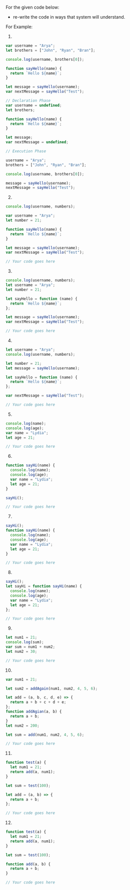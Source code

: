 For the given code below:

- re-write the code in ways that system will understand.

For Example:

1.

```js
var username = "Arya";
let brothers = ["John", "Ryan", "Bran"];

console.log(username, brothers[0]);

function sayHello(name) {
  return `Hello ${name}`;
}

let message = sayHello(username);
var nextMessage = sayHello("Test");
```

<!-- Answer -->

```js
// Declaration Phase
var username = undefined;
let brothers;

function sayHello(name) {
  return `Hello ${name}`;
}

let message;
var nextMessage = undefined;

// Execution Phase

username = "Arya";
brothers = ["John", "Ryan", "Bran"];

console.log(username, brothers[0]);

message = sayHello(username);
nextMessage = sayHello("Test");
```

2.

```js
console.log(username, numbers);

var username = "Arya";
let number = 21;

function sayHello(name) {
  return `Hello ${name}`;
}

let message = sayHello(username);
var nextMessage = sayHello("Test");
```

<!-- Answer -->

```js
// Your code goes here
```

3.

```js
console.log(username, numbers);
let username = "Arya";
let number = 21;

let sayHello = function (name) {
  return `Hello ${name}`;
};

let message = sayHello(username);
var nextMessage = sayHello("Test");
```

<!-- Answer -->

```js
// Your code goes here
```

4.

```js
let username = "Arya";
console.log(username, numbers);

let number = 21;
let message = sayHello(username);

let sayHello = function (name) {
  return `Hello ${name}`;
};

var nextMessage = sayHello("Test");
```

<!-- Answer -->

```js
// Your code goes here
```

5.

```js
console.log(name);
console.log(age);
var name = "Lydia";
let age = 21;
```

<!-- Answer -->

```js
// Your code goes here
```

6.

```js
function sayHi(name) {
  console.log(name);
  console.log(age);
  var name = "Lydia";
  let age = 21;
}

sayHi();
```

<!-- Answer -->

```js
// Your code goes here
```

7.

```js
sayHi();
function sayHi(name) {
  console.log(name);
  console.log(age);
  var name = "Lydia";
  let age = 21;
}
```

<!-- Answer -->

```js
// Your code goes here
```

8.

```js
sayHi();
let sayHi = function sayHi(name) {
  console.log(name);
  console.log(age);
  var name = "Lydia";
  let age = 21;
};
```

<!-- Answer -->

```js
// Your code goes here
```

9.

```js
let num1 = 21;
console.log(sum);
var sum = num1 + num2;
let num2 = 30;
```

<!-- Answer -->

```js
// Your code goes here
```

10.

```js
var num1 = 21;

let sum2 = addAgain(num1, num2, 4, 5, 6);

let add = (a, b, c, d, e) => {
  return a + b + c + d + e;
};
function addAgian(a, b) {
  return a + b;
}
let num2 = 200;

let sum = add(num1, num2, 4, 5, 6);
```

<!-- Answer -->

```js
// Your code goes here
```

11.

```js
function test(a) {
  let num1 = 21;
  return add(a, num1);
}

let sum = test(100);

let add = (a, b) => {
  return a + b;
};
```

<!-- Answer -->

```js
// Your code goes here
```

12.

```js
function test(a) {
  let num1 = 21;
  return add(a, num1);
}

let sum = test(100);

function add(a, b) {
  return a + b;
}
```

<!-- Answer -->

```js
// Your code goes here
```
